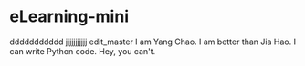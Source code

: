 # eLearning-mini
ddddddddddd
jjjjjjjjjjj edit_master
I am Yang Chao. I am better than Jia Hao.
I can write Python code. Hey, you can't.
